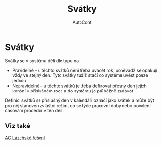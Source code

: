 ﻿---
    title: "Svátky"
    author: AutoCont
    ms.date: 04/30/2018
    ms.topic: article
    ms.prod: dynamics-nav-2017
    ms.contentlocale: cs-cz
    ms.lasthandoff: 04/30/2018
---

# Svátky
Svátky se v systému dělí dle typu na 
-	Pravidelné - u těchto svátků není třeba uvádět rok, poněvadž se opakují vždy ve stejný den. Tyto svátky tudíž stačí do systému uvést pouze jednou
-	Nepravidelné – u těchto svátků je třeba definovat přesný den jejich konání v příslušném roce a do systému je průběžně zadávat

Definicí svátků se příslušný den v kalendáři označí jako svátek a může být pro něj stanoven zvláštní režim, co se týče pracovní doby nebo povolení časování procedur v ten den. 

## <a name="see-also"></a>Viz také
[AC Lázeňské řešení](ac-spa-solution.md)